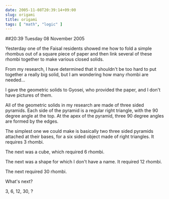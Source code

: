 ```yaml
---
date: 2005-11-08T20:39:14+09:00
slug: origami
title: origami
tags: [ "math", "logic" ]
---
```


##20:39 Tuesday 08 November 2005

Yesterday one of the Faisal residents showed me how to fold a simple rhombus out of a square piece of paper and then link several of these rhombi together to make various closed solids.

From my research, I have determined that it shouldn't be too hard to put together a really big solid, but I am wondering how many rhombi are needed...

I gave the geometric solids to Gyosei, who provided the paper, and I don't have pictures of them.

All of the geometric solids in my research are made of three sided pyramids.  Each side of the pyramid is a regular right triangle, with the 90 degree angle at the top.  At the apex of the pyramid, three 90 degree angles are formed by the edges.

The simplest one we could make is basically two three sided pyramids attached at their bases, for a six sided object made of right triangles.  It requires 3 rhombi.

The next was a cube, which required 6 rhombi.

The next was a shape for which I don't have a name.  It required 12 rhombi.

The next required 30 rhombi.

What's next?

3, 6, 12, 30, ?

